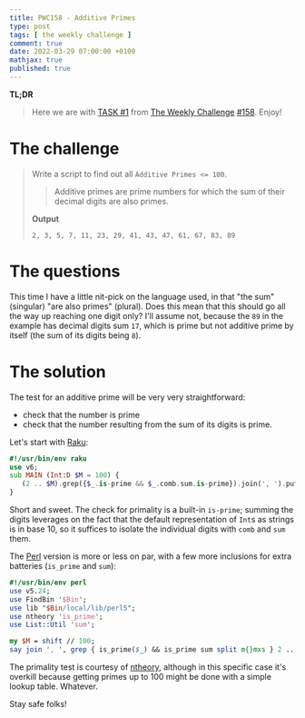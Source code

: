 ```yaml
---
title: PWC158 - Additive Primes
type: post
tags: [ the weekly challenge ]
comment: true
date: 2022-03-29 07:00:00 +0100
mathjax: true
published: true
---
```


**TL;DR**

> Here we are with [TASK #1][] from [The Weekly Challenge][]
> [#158][]. Enjoy!

# The challenge

> Write a script to find out all `Additive Primes <= 100`.
>
>> Additive primes are prime numbers for which the sum of their decimal
>> digits are also primes.
>
> **Output**
>
>     2, 3, 5, 7, 11, 23, 29, 41, 43, 47, 61, 67, 83, 89

# The questions

This time I have a little nit-pick on the language used, in that "the
sum" (singular) "are also primes" (plural). Does this mean that this
should go all the way up reaching one digit only? I'll assume not,
because the `89` in the example has decimal digits sum `17`, which is
prime but not additive prime by itself (the sum of its digits being
`8`).

# The solution

The test for an additive prime will be very very straightforward:

- check that the number is prime
- check that the number resulting from the sum of its digits is prime.

Let's start with [Raku][]:

```raku
#!/usr/bin/env raku
use v6;
sub MAIN (Int:D $M = 100) {
   (2 .. $M).grep({$_.is-prime && $_.comb.sum.is-prime}).join(', ').put;
}
```

Short and sweet. The check for primality is a built-in `is-prime`;
summing the digits leverages on the fact that the default representation
of `Int`s as strings is in base 10, so it suffices to isolate the
individual digits with `comb` and `sum` them.

The [Perl][] version is more or less on par, with a few more inclusions
for extra batteries (`is_prime` and `sum`):

```perl
#!/usr/bin/env perl
use v5.24;
use FindBin '$Bin';
use lib "$Bin/local/lib/perl5";
use ntheory 'is_prime';
use List::Util 'sum';

my $M = shift // 100;
say join ', ', grep { is_prime($_) && is_prime sum split m{}mxs } 2 .. $M;
```

The primality test is courtesy of [ntheory][], although in this specific
case it's overkill because getting primes up to 100 might be done with a
simple lookup table. Whatever.

Stay safe folks!


[The Weekly Challenge]: https://theweeklychallenge.org/
[#158]: https://theweeklychallenge.org/blog/perl-weekly-challenge-158/
[TASK #1]: https://theweeklychallenge.org/blog/perl-weekly-challenge-158/#TASK1
[Perl]: https://www.perl.org/
[Raku]: https://raku.org/
[ntheory]: https://metacpan.org/pod/ntheory
